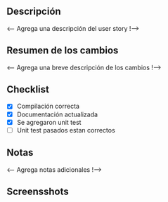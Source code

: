 ## Descripción

<-- Agrega una descripción del user story !-->

## Resumen de los cambios

<-- Agrega una breve descripción de los cambios !-->

## Checklist

- [x] Compilación correcta
- [x] Documentación actualizada 
- [x] Se agregaron unit test
- [ ] Unit test pasados estan correctos

## Notas

<-- Agrega notas adicionales !-->

## Screensshots

